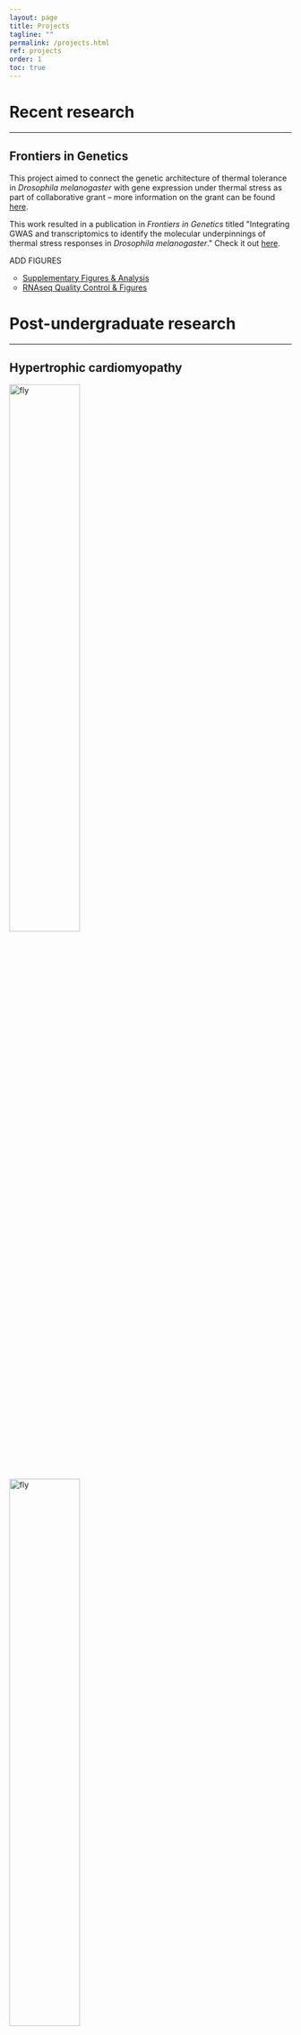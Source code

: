 ```yaml
---
layout: page
title: Projects
tagline: ""
permalink: /projects.html
ref: projects
order: 1
toc: true
---
```


# Recent research
---

## Frontiers in Genetics

This project aimed to connect the genetic architecture of thermal tolerance in _Drosophila melanogaster_ with gene expression under thermal stress as part of collaborative grant – more information on the grant can be found <a href = "https://www.thermofly.org/" target="_blank">here</a>.

This work resulted in a publication in _Frontiers in Genetics_ titled "Integrating GWAS and transcriptomics to identify the molecular underpinnings of thermal stress responses in _Drosophila melanogaster_." Check it out <a href="publications/lecheta_et_al_2020.pdf" target="_blank"> here</a>.

ADD FIGURES

<ul style="list-style-type:circle;">
  <li><a href="https://tsoleary.github.io/rna_seq/cahan/scripts/tso_analysis.html" target="_blank" >Supplementary Figures & Analysis</a></li>
  <li><a href = "https://tsoleary.github.io/rna_seq/cahan/results/whole_body_heat_cold_shock_report.html" target="_blank">RNAseq Quality Control & Figures</a></li>
</ul>  

# Post-undergraduate research
---

## Hypertrophic cardiomyopathy

<img src="https://tsoleary.github.io/projects/mybpc_sarc.png" alt="fly" style="width:50%">


<img src="https://tsoleary.github.io/projects/mybpc_ind.png" alt="fly" style="width:50%">

# Graduate school course work
---

## Multi-strain vaccine selection on a genotype network

We used an evolutionary algorithm on an _Influenza A_ genotype network to determine the best strains to select for vaccination. A first draft of the paper can be found <a href = "projects/Vaccine_Paper.pdf" target="_blank">here</a>. Open source code can be found on <a href = "https://github.com/tsoleary/vaccines" target="_blank">GitHub</a>.


## Balancing selection

We created a model to attempt to better understand the mechanisms that give rise to balancing selection in the context of seasonal adaptation in _Drosophila melanogaster_. A rough draft of our manuscript can be found <a href = "projects/season_adapt.pdf" target="_blank">here</a>. Open source code for the model can be found on <a href = "https://github.com/tsoleary/season_adapt" target="_blank">GitHub</a>.





#### Link Home

[Go to the Home Page]({{ '/' | absolute_url }})

